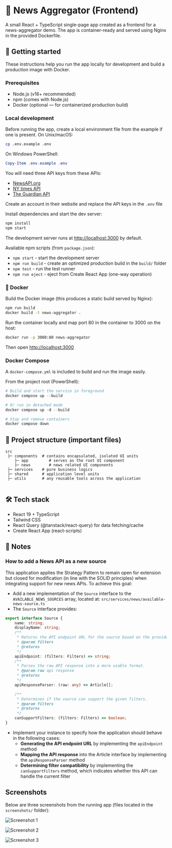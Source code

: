 # 📰 News Aggregator (Frontend)

A small React + TypeScript single-page app created as a frontend for a news-aggregator demo. The app is container-ready and served using Nginx in the provided Dockerfile.

## 🚀 Getting started

These instructions help you run the app locally for development and build a production image with Docker.

### Prerequisites

- Node.js (v16+ recommended)
- npm (comes with Node.js)
- Docker (optional — for containerized production build)

### Local development

Before running the app, create a local environment file from the example if one is present. On Unix/macOS:

```bash
cp .env.example .env
```

On Windows PowerShell:

```powershell
Copy-Item .env.example .env
```

You will need three API keys from these APIs:

- [NewsAPI.org](https://newsapi.org/)
- [NY times API](https://developer.nytimes.com/)
- [The Guardian API](https://open-platform.theguardian.com/access/)

Create an account in their website and replace the API keys in the `.env` file

Install dependencies and start the dev server:

```bash
npm install
npm start
```

The development server runs at [http://localhost:3000](http://localhost:3000) by default.

Available npm scripts (from `package.json`):

- `npm start` - start the development server
- `npm run build` - create an optimized production build in the `build/` folder
- `npm test` - run the test runner
- `npm run eject` - eject from Create React App (one-way operation)

### 🐳 Docker

Build the Docker image (this produces a static build served by Nginx):

```bash
npm run build
docker build -t news-aggregator .
```

Run the container locally and map port 80 in the container to 3000 on the host:

```bash
docker run -p 3000:80 news-aggregator
```

Then open [http://localhost:3000](http://localhost:3000)

### Docker Compose

A `docker-compose.yml` is included to build and run the image easily.

From the project root (PowerShell):

```powershell
# Build and start the service in foreground
docker compose up --build

# Or run in detached mode
docker compose up -d --build

# Stop and remove containers
docker compose down
```

## 📁 Project structure (important files)

```text
src
 ├─ components  # contains encapsulated, isolated UI units 
    ├─ app         # serves as the root UI component
    ├─ news        # news related UI components
 ├─ services    # pure business logics 
 ├─ shared      # application level units
 ├─ utils       # any reusable tools across the application
    
```

## 🛠 Tech stack

- React 19 + TypeScript
- Tailwind CSS
- React Query (@tanstack/react-query) for data fetching/cache
- Create React App (react-scripts)

## 📌 Notes

### How to add a News API as a new source

This application applies the Strategy Pattern to remain open for extension but closed for modification (in line with the SOLID principles) when integrating support for new news APIs. To achieve this goal:

- Add a new implementation of the `Source` interface to the `AVAILABLE_NEWS_SOURCES` array, located at: `src/services/news/available-news-source.ts`
- The `Source` interface provides:

```typescript
export interface Source {
    name: string;
    displayName: string;
    /**
     * Returns the API endpoint URL for the source based on the provided filters.
     * @param filters 
     * @returns 
     */
    apiEndpoint: (filters: Filters) => string;
    /**
     * Parses the raw API response into a more usable format.
     * @param raw api response
     * @returns 
     */
    apiResponseParser: (raw: any) => Article[];

    /**
     * Determines if the source can support the given filters.
     * @param filters 
     * @returns 
     */
    canSupportFilters: (filters: Filters) => boolean;
}
```

- Implement your instance to specify how the application should behave in the following cases:
  - **Generating the API endpoint URL** by implementing the `apiEndpoint` method
  - **Mapping the API response** into the Article interface by implementing the `apiResponseParser` method
  - **Determining filter compatibility** by implementing the `canSupportFilters` method, which indicates whether this API can handle the current filter

## Screenshots

Below are three screenshots from the running app (files located in the `screenshots/` folder):

![Screenshot 1](screenshots/Screenshot-1.png)

![Screenshot 2](screenshots/Screenshot-2.png)

![Screenshot 3](screenshots/Screenshot-3.png)
